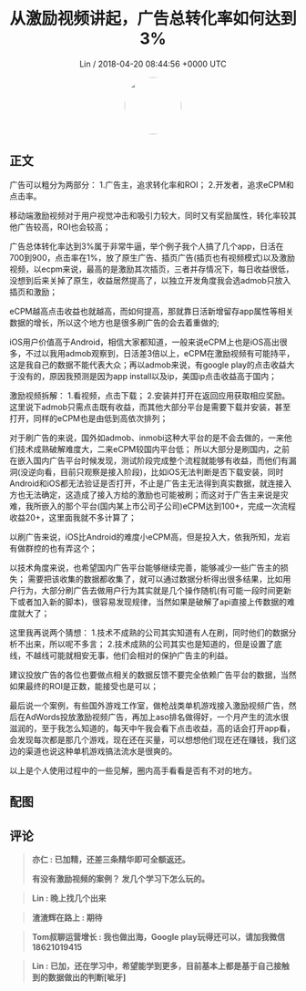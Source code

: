 <h1 align="center">从激励视频讲起，广告总转化率如何达到3%</h1>
<p align="center">
    <a>Lin / 2018-04-20 08:44:56 &#43;0000 UTC</a>
</p>

<div align="center">
    <img src="https://images.zsxq.com/FpGou15k1TzIyJPklbs63mKio_ub?e=1590940799&amp;token=kIxbL07-8jAj8w1n4s9zv64FuZZNEATmlU_Vm6zD:s3H09W0Zwp5fVyIXQrtw02CW3Yg=" width="100" height="100" style="border:1px solid;border-radius:50%; color:#ffffff"/>
</div>

## 正文

<div>
 
广告可以粗分为两部分：
1.广告主，追求转化率和ROI；
2.开发者，追求eCPM和点击率。

移动端激励视频对于用户视觉冲击和吸引力较大，同时又有奖励属性，转化率较其他广告较高，ROI也会较高；

广告总体转化率达到3%属于非常牛逼，举个例子我个人搞了几个app，日活在700到900，点击率在1%，放了原生广告、插页广告(插页也有视频模式)以及激励视频，以ecpm来说，最高的是激励其次插页，三者并存情况下，每日收益很低，没想到后来关掉了原生，收益居然提高了，以独立开发角度我会选admob只放入插页和激励；

eCPM越高点击收益也就越高，而如何提高，那就靠日活新增留存app属性等相关数据的增长，所以这个地方也是很多刷广告的会去着重做的;

iOS用户价值高于Android，相信大家都知道，一般来说eCPM上也是iOS高出很多，不过以我用admob观察到，日活差3倍以上，eCPM在激励视频有可能持平，这是我自己的数据不能代表大众；再以admob来说，有google play的点击收益大于没有的，原因我预测是因为app install以及ip，美国ip点击收益高于国内；

激励视频拆解：
1.看视频，点击下载；
2.安装并打开在返回应用获取相应奖励。
这里说下admob只需点击既有收益，而其他大部分平台是需要下载并安装，甚至打开，同样的eCPM也是由低到高依次排列；

对于刷广告的来说，国外如admob、inmobi这种大平台的是不会去做的，一来他们技术成熟破解难度大，二来eCPM较国内平台低；
所以大部分是刷国内，之前在嵌入国内广告平台时候发现，测试阶段完成整个流程就能够有收益，而他们有漏洞(没逆向看，目前只观察是接入阶段)，比如iOS无法判断是否下载安装，同时Android和iOS都无法验证是否打开，不止是广告主无法得到真实数据，就连接入方也无法确定，这造成了接入方给的激励也可能被刷；而这对于广告主来说是灾难，我所嵌入的那个平台(国内某上市公司子公司)eCPM达到100&#43;，完成一次流程收益20&#43;，这里面我就不多计算了；

以刷广告来说，iOS比Android的难度小eCPM高，但是投入大，依我所知，龙岩有做群控的也有弄这个；

以技术角度来说，也希望国内广告平台能够继续完善，能够减少一些广告主的损失；
需要把该收集的数据都收集了，就可以通过数据分析得出很多结果，比如用户行为，大部分刷广告去做用户行为其实就是几个操作随机(有可能一段时间更新下或者加入新的脚本)，很容易发现规律，当然如果是破解了api直接上传数据的难度就大了；

这里我再说两个猜想：
1.技术不成熟的公司其实知道有人在刷，同时他们的数据分析不出来，所以呢不多言；
2.技术成熟的公司其实也是知道的，但是设置了底线，不越线可能就相安无事，他们会相对的保护广告主的利益。

建议投放广告的各位也要做点相关的数据反馈不要完全依赖广告平台的数据，当然如果最终的ROI是正数，能接受也是可以；

最后说一个案例，有些国外游戏工作室，做枪战类单机游戏接入激励视频广告，然后在AdWords投放激励视频广告，再加上aso排名做得好，一个月产生的流水很滋润的，至于我怎么知道的，每天中午我会看下点击收益，高的话会打开app看，会发现每次都是那几个游戏，现在还在买量，可以想想他们现在还在赚钱，我们这边的渠道也说这种单机游戏搞法流水是很爽的。

以上是个人使用过程中的一些见解，圈内高手看看是否有不对的地方。
</div>

## 配图
<div class="image" align="center">

</div>

## 评论

<div align="left">
<div>

<blockquote >
<span> <strong>亦仁 : 已加精，还差三条精华即可全额返还。

有没有激励视频的案例？ 发几个学习下怎么玩的。 </strong></span>
</blockquote>

<blockquote >
<span> <strong>Lin : 晚上找几个出来 </strong></span>
</blockquote>

<blockquote >
<span> <strong>渣渣辉在路上 : 期待 </strong></span>
</blockquote>

<blockquote >
<span> <strong>Tom叔聊运营增长 : 我也做出海，Google play玩得还可以，请加我微信18621019415 </strong></span>
</blockquote>

<blockquote >
<span> <strong>Lin : 已加，还在学习中，希望能学到更多，目前基本上都是基于自己接触到的数据做出的判断[呲牙] </strong></span>
</blockquote>

</div>
</div>